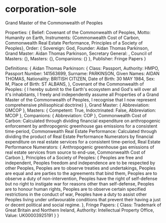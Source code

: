 # corporation-sole
Grand Master of the Commonwealth of Peoples

Properties:
  {
  Belief: Covenant of the Commonwealth of Peoples,
  Motto: Humanity on Earth,
  Instruments: 
    {Commonwealth Cost of Carbon,
    Commonwealth Real Estate Performance,
    Principles of a Society of Peoples},
  Order: 
    {
    Sovereign: God,
    Founder: Aidan Thomas Parkinson,
    Grand Master: Aidan Thomas Parkinson,
    Secretary General: ,
    Council of Masters: {},
    Masters: {},
    Companions: {}
  },
  Publisher: Fringe Papers
}

Definitions: {
  Aidan Thomas Parkinson: {
    Class: Passport,
    Authority: HMPO,
    Passport Number: 141563699,
    Surname: PARKINSON,
    Given Names: AIDAN THOMAS,
    Nationality: BRITISH CITIZEN,
    Date of Birth: 30 MAY 1984,
    Sex: M,
    Place of Birth: ST ALBANS,
  },
  Covenant of the Commonwealth of Peoples: {
    I hereby submit to the Earth's ecosystem and God's will over all it's inhabitants,
    I freely and independently assume all Properties of a Grand Master of the Commonwealth of Peoples,
    I recognise that I now represent comprehensive philisophical doctrine}
  },
  Grand Master: {
    Abbreviation: GMCOP
  },
  Masters: {
    Competent: True,
    Indoctrinated: False,
    Abbreviation: MCOP
  },
  Companions: {
    Abbreviation: COP
  },
  Commonwealth Cost of Carbon: Calculated through dividing financial expenditure on anthropogenic enforcement by anthropogenic greenhouse gas emissions for a consistent time-period,
  Commonwealth Real Estate Performance: Calculated through dividing the product of Real Estate Performance Numerators by financial expenditure on real estate services for a consistent time-period,
  Real Estate Performance Numerators: {
    Anthropogenic greenhouse gas emissions of real estate services from source to end-use,
    Commonwealth Cost of Carbon
  },
  Principles of a Society of Peoples: {
    Peoples are free and independent,
    Peoples freedom and independence are to be respected by other Peoples,
    Peoples are to observe treaties and undertakings,
    Peoples are equal and are parties to the agreements that bind them,
    Peoples are to observe a duty of non-intervention,
    Peoples have the right of self-defense but no right to instigate war for reasons other than self-defense,
    Peoples are to honour human rights,
    Peoples are to observe certain specified restrictions in the conduct of war,
    Peoples have a duty to assist other Peoples living under unfavourable conditions that prevent their having a just or decent political and social regime.
  },
  Fringe Papers: {
    Class: Trademark of Great Britain and Northern Ireland,
    Authority: Intellectual Property Office,
    Value: UK00003925191
  }
}
